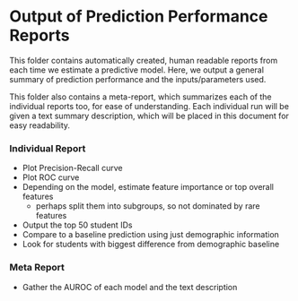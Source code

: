 # Output of Prediction Performance Reports

This folder contains automatically created, human readable reports from each time we estimate a predictive model. Here, we output a general summary of prediction performance and the inputs/parameters used.

This folder also contains a meta-report, which summarizes each of the individual reports too, for ease of understanding. Each individual run will be given a text summary description, which will be placed in this document for easy readability.

### Individual Report

* Plot Precision-Recall curve
* Plot ROC curve
* Depending on the model, estimate feature importance or top overall features
	* perhaps split them into subgroups, so not dominated by rare features
* Output the top 50 student IDs
* Compare to a baseline prediction using just demographic information
* Look for students with biggest difference from demographic baseline

### Meta Report

* Gather the AUROC of each model and the text description